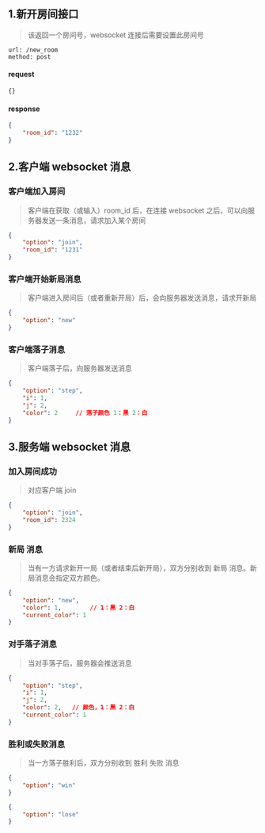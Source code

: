 ## 1.新开房间接口

> 该返回一个房间号，websocket 连接后需要设置此房间号

```
url: /new_room
method: post
```

#### request
```
{}
```

#### response
```json
{
    "room_id": "1232"
}
```

## 2.客户端 websocket 消息

### 客户端加入房间
> 客户端在获取（或输入）room_id 后，在连接 websocket 之后，可以向服务器发送一条消息，请求加入某个房间

```json
{
    "option": "join",
    "room_id": "1231"
}
```

### 客户端开始新局消息
> 客户端进入房间后（或者重新开局）后，会向服务器发送消息，请求开新局

```json
{
    "option": "new"
}
```

### 客户端落子消息
> 客户端落子后，向服务器发送消息

```json
{
    "option": "step",
    "i": 1,
    "j": 2,
    "color": 2     // 落子颜色 1：黑 2：白
}
```

## 3.服务端 websocket 消息

### 加入房间成功
> 对应客户端 join

```json
{
    "option": "join",
    "room_id": 2324
}
```

### 新局 消息
> 当有一方请求新开一局（或者结束后新开局），双方分别收到 新局 消息。新局消息会指定双方颜色。
```json
{
    "option": "new",
    "color": 1,        // 1：黑 2：白
    "current_color": 1
}
```

### 对手落子消息
> 当对手落子后，服务器会推送消息
```json
{
    "option": "step",
    "i": 1,
    "j": 2,
    "color": 2,   // 颜色，1：黑 2：白
    "current_color": 1
}
```

### 胜利或失败消息
> 当一方落子胜利后，双方分别收到 胜利 失败 消息
```json
{
    "option": "win"
}
```

```json
{
    "option": "lose"
}
```
